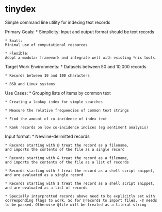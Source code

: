 # tinydex
Simple command line utility for indexing text records

Primary Goals:
    * Simplicity:
    Input and output format should be text records

    * Small:
    Minimal use of computational resources

    * Flexible:
    Adopt a modular framework and integrate well with existing *nix tools.


Target Work Environments:
    * Datasets between 50 and 10,000 records

    * Records between 10 and 100 characters

    * BSD and Linux systems


Use Cases:
    * Grouping lists of items by common text

    * Creating a lookup index for simple searches

    * Measure the relative frequencies of common text strings

    * Find the amount of co-incidence of index text

    * Rank records on low co-incidence indices (eg sentiment analysis)


Input format:
    * Newline-delimitted records

    * Records starting with @ treat the record as a filename,
    and imports the contents of the file as a single record

    * Records starting with & treat the record as a filename,
    and imports the contents of the file as a list of records

    * Records starting with ! treat the record as a shell script snippet,
    and are evaluated as a single record

    * Records starting with $ treat the record as a shell script snippet,
    and are evaluated as a list of records

    * Specially interpretted records above need to be explicitly set with
    corresponding flags to work. So for @records to import files, -@ needs
    to be passed. Otherwise @file will be treated as a literal string
